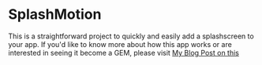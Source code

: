 # SplashMotion #

This is a straightforward project to quickly and easily add a
splashscreen to your app.  If you'd like to know more about how this app
works or are interested in seeing it become a GEM, please visit
[My Blog Post on
this](http://iconoclastlabs.com/cms/blog/posts/iphone-splash-screen-with-rubymotion) 
